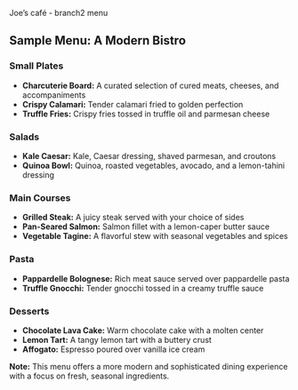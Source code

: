 Joe’s café - branch2 menu


## **Sample Menu: A Modern Bistro**

### **Small Plates**
* **Charcuterie Board:** A curated selection of cured meats, cheeses, and accompaniments
* **Crispy Calamari:** Tender calamari fried to golden perfection
* **Truffle Fries:** Crispy fries tossed in truffle oil and parmesan cheese

### **Salads**
* **Kale Caesar:** Kale, Caesar dressing, shaved parmesan, and croutons
* **Quinoa Bowl:** Quinoa, roasted vegetables, avocado, and a lemon-tahini dressing

### **Main Courses**
* **Grilled Steak:** A juicy steak served with your choice of sides
* **Pan-Seared Salmon:** Salmon fillet with a lemon-caper butter sauce
* **Vegetable Tagine:** A flavorful stew with seasonal vegetables and spices

### **Pasta**
* **Pappardelle Bolognese:** Rich meat sauce served over pappardelle pasta
* **Truffle Gnocchi:** Tender gnocchi tossed in a creamy truffle sauce

### **Desserts**
* **Chocolate Lava Cake:** Warm chocolate cake with a molten center
* **Lemon Tart:** A tangy lemon tart with a buttery crust
* **Affogato:** Espresso poured over vanilla ice cream 

**Note:** This menu offers a more modern and sophisticated dining experience with a focus on fresh, seasonal ingredients. 
